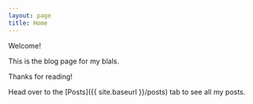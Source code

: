 ```yaml
---
layout: page
title: Home
---
```


Welcome!

This is the blog page for my blals.

Thanks for reading!

Head over to the [Posts]({{ site.baseurl }}/posts) tab to see all my posts.
